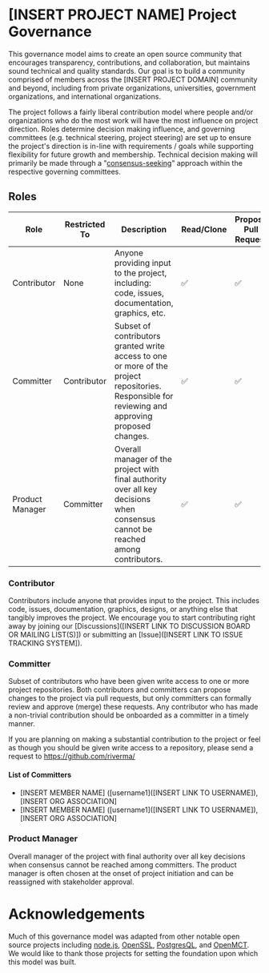 # [INSERT PROJECT NAME] Project Governance

This governance model aims to create an open source community that encourages transparency, contributions, and collaboration, but maintains sound technical and quality standards. Our goal is to build a community comprised of members across the [INSERT PROJECT DOMAIN] community and beyond, including from private organizations, universities, government organizations, and international organizations. 

The project follows a fairly liberal contribution model where people and/or organizations who do the most work will have the most influence on project direction. Roles determine decision making influence, and governing committees (e.g. technical steering, project steering) are set up to ensure the project's direction is in-line with requirements / goals while supporting flexibility for future growth and membership. Technical decision making will primarily be made through a "[consensus-seeking](https://en.wikipedia.org/wiki/Consensus-seeking_decision-making)" approach within the respective governing committees. 

## Roles

| Role            | Restricted To | Description                                                                                                                                       | Read/Clone | Propose Pull Request | Comment in Tickets / Discussions | Review | Commit | Technical & Project Decisions |
| --------------- | ------------- | ------------------------------------------------------------------------------------------------------------------------------------------------- | ---------- | -------------------- | -------------------------------- | ------ | ------ | ----------------------------- |
| Contributor     | None          | Anyone providing input to the project, including: code, issues, documentation, graphics, etc.                                                     | ✅         | ✅                   | ✅                               | ❌     | ❌     | ❌                            |
| Committer       | Contributor   | Subset of contributors granted write access to one or more of the project repositories. Responsible for reviewing and approving proposed changes. | ✅         | ✅                   | ✅                               | ✅     | ✅     | ❌                            |
| Product Manager | Committer     | Overall manager of the project with final authority over all key decisions when consensus cannot be reached among contributors.                   | ✅         | ✅                   | ✅                               | ✅     | ✅     | ✅                            |

### Contributor

Contributors include anyone that provides input to the project. This includes code, issues, documentation, graphics, designs, or anything else that tangibly improves the project. We encourage you to start contributing right away by joining our [Discussions]([INSERT LINK TO DISCUSSION BOARD OR MAILING LIST(S)]) or submitting an [Issue]([INSERT LINK TO ISSUE TRACKING SYSTEM]). 

### Committer

Subset of contributors who have been given write access to one or more project repositories. Both contributors and committers can propose changes to the project via pull requests, but only committers can formally review and approve (merge) these requests. Any contributor who has made a non-trivial contribution should be onboarded as a committer in a timely manner.

If you are planning on making a substantial contribution to the project or feel as though you should be given write access to a repository, please send a request to https://github.com/riverma/

#### List of Committers
- [INSERT MEMBER NAME] ([username1]([INSERT LINK TO USERNAME]), [INSERT ORG ASSOCIATION]
- [INSERT MEMBER NAME] ([username1]([INSERT LINK TO USERNAME]), [INSERT ORG ASSOCIATION]

### Product Manager

Overall manager of the project with final authority over all key decisions when consensus cannot be reached among committers. The product manager is often chosen at the onset of project initiation and can be reassigned with stakeholder approval.

# Acknowledgements

Much of this governance model was adapted from other notable open source projects including [node.js](https://github.com/nodejs/node/blob/main/GOVERNANCE.md), [OpenSSL](https://www.openssl.org/policies/omc-bylaws.html), [PostgresQL](https://www.postgresql.org/developer/), and [OpenMCT](https://github.com/nasa/openmct/blob/master/CONTRIBUTING.md). We would like to thank those projects for setting the foundation upon which this model was built.